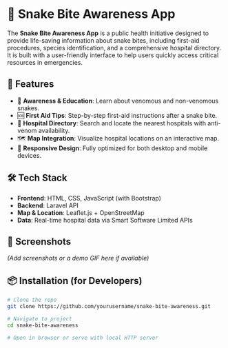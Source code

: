 # 🐍 Snake Bite Awareness App

The **Snake Bite Awareness App** is a public health initiative designed to provide life-saving information about snake bites, including first-aid procedures, species identification, and a comprehensive hospital directory. It is built with a user-friendly interface to help users quickly access critical resources in emergencies.

## 🚀 Features

- 🧠 **Awareness & Education**: Learn about venomous and non-venomous snakes.
- 🆘 **First Aid Tips**: Step-by-step first-aid instructions after a snake bite.
- 🏥 **Hospital Directory**: Search and locate the nearest hospitals with anti-venom availability.
- 🗺️ **Map Integration**: Visualize hospital locations on an interactive map.
- 📱 **Responsive Design**: Fully optimized for both desktop and mobile devices.

## 🛠️ Tech Stack

- **Frontend**: HTML, CSS, JavaScript (with Bootstrap)
- **Backend**: Laravel API 
- **Map & Location**: Leaflet.js + OpenStreetMap
- **Data**: Real-time hospital data via Smart Software Limited APIs

## 📸 Screenshots

*(Add screenshots or a demo GIF here if available)*

## 📦 Installation (for Developers)

```bash
# Clone the repo
git clone https://github.com/yourusername/snake-bite-awareness.git

# Navigate to project
cd snake-bite-awareness

# Open in browser or serve with local HTTP server
